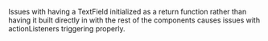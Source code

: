 Issues with having a TextField initialized as a return function rather than having it built directly in with
the rest of the components causes issues with actionListeners triggering properly.